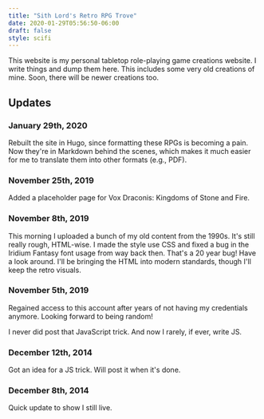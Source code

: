 ```yaml
---
title: "Sith Lord's Retro RPG Trove"
date: 2020-01-29T05:56:50-06:00
draft: false
style: scifi
---
```

This website is my personal tabletop role-playing game creations website. I write things and dump them here.
This includes some very old creations of mine. Soon, there will be newer creations too.

## Updates

### January 29th, 2020

Rebuilt the site in Hugo, since formatting these RPGs is becoming a pain. Now they're in Markdown behind the scenes,
which makes it much easier for me to translate them into other formats (e.g., PDF).

### November 25th, 2019

Added a placeholder page for Vox Draconis: Kingdoms of Stone and Fire.

### November 8th, 2019

This morning I uploaded a bunch of my old content from the 1990s. It's still really rough, HTML-wise. I made the
  style use CSS and fixed a bug in the Iridium Fantasy font usage from way back then. That's a 20 year bug! Have a
  look around. I'll be bringing the HTML into modern standards, though I'll keep the retro visuals.

### November 5th, 2019

Regained access to this account after years of not having my credentials anymore. Looking forward to being
  random!

I never did post that JavaScript trick. And now I rarely, if ever, write JS.

### December 12th, 2014

Got an idea for a JS trick. Will post it when it's done.

### December 8th, 2014

Quick update to show I still live.
